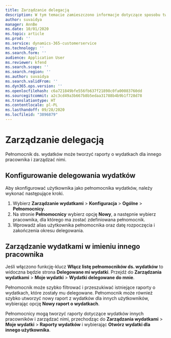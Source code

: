 ```yaml
---
title: Zarządzanie delegacją
description: W tym temacie zamieszczono informacje dotyczące sposobu tworzenia raportów o wydatkach dla innego pracownika i zarządzania nimi.
author: suvaidya
manager: AnnBe
ms.date: 10/01/2020
ms.topic: article
ms.prod: ''
ms.service: dynamics-365-customerservice
ms.technology: ''
ms.search.form: ''
audience: Application User
ms.reviewer: kfend
ms.search.scope: ''
ms.search.region: ''
ms.author: suvaidya
ms.search.validFrom: ''
ms.dyn365.ops.version: ''
ms.openlocfilehash: c6a721849bfe556fb637f21898c0fa00083760dd
ms.sourcegitcommit: a2c3cd49a3b667b8b5edaa31788b4b9b1f728d78
ms.translationtype: HT
ms.contentlocale: pl-PL
ms.lasthandoff: 09/28/2020
ms.locfileid: "3896879"
---
```

# <a name="manage-delegation"></a>Zarządzanie delegacją
Pełnomocnik ds. wydatków może tworzyć raporty o wydatkach dla innego pracownika i zarządzać nimi.

## <a name="configuring-expense-delegation"></a>Konfigurowanie delegowania wydatków

Aby skonfigurować użytkownika jako pełnomocnika wydatków, należy wykonać następujące kroki. 
1. Wybierz **Zarządzanie wydatkami** > **Konfiguracja** > **Ogólne** > **Pełnomocnicy**. 
2. Na stronie **Pełnomocnicy** wybierz opcję **Nowy**, a następnie wybierz pracownika, dla którego ma zostać zdefiniowana pełnomocnik. 
3. Wprowadź alias użytkownika pełnomocnika oraz datę rozpoczęcia i zakończenia okresu delegowania.

## <a name="manage-expenses-on-behalf-of-another-employee"></a>Zarządzanie wydatkami w imieniu innego pracownika

Jeśli włączono funkcję-klucz **Włącz listę pełnomocników ds. wydatków** to widoczna będzie strona **Delegowane mi wydatki**. Przejdź do **Zarządzania wydatkami** > **Moje wydatki** > **Wydatki delegowane do mnie**.

Pełnomocnik może szybko filtrować i przeszukiwać istniejące raporty o wydatkach, które zostały mu delegowane. Pełnomocnik może również szybko utworzyć nowy raport z wydatków dla innych użytkowników, wybierając opcję **Nowy raport o wydatkach**.

Pełnomocnicy mogą tworzyć raporty dotyczące wydatków innych pracowników i zarządzać nimi, przechodząc do **Zarządzania wydatkami** > **Moje wydatki** > **Raporty wydatków** i wybierając **Otwórz wydatki dla innego użytkownika**.
